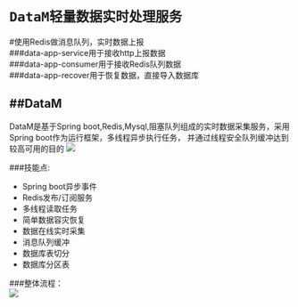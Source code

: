 `DataM轻量数据实时处理服务`
========================
#使用Redis做消息队列，实时数据上报<br>
###data-app-service用于接收http上报数据<br>
###data-app-consumer用于接收Redis队列数据<br>
###data-app-recover用于恢复数据，直接导入数据库<br>

##DataM<br/>
---------------
DataM是基于Spring boot,Redis,Mysql,阻塞队列组成的实时数据采集服务，采用Spring boot作为运行框架，多线程异步执行任务，
并通过线程安全队列缓冲达到较高可用的目的
![](https://github.com/V-I-C-T-O-R/DataM/blob/master/2015031713531123860292.jpg) <br>

###技能点:<br>
* Spring boot异步事件<br>
* Redis发布/订阅服务<br>
* 多线程读取任务<br>
* 简单数据容灾恢复<br>
* 数据在线实时采集<br>
* 消息队列缓冲<br>
* 数据库表切分<br>
* 数据库分区表<br>

###整体流程：<br>
![](https://github.com/V-I-C-T-O-R/DataM/blob/master/data.png) <br>
